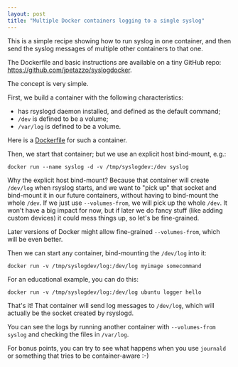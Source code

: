 ```yaml
---
layout: post
title: "Multiple Docker containers logging to a single syslog"
---
```


This is a simple recipe showing how to run syslog in one container,
and then send the syslog messages of multiple other containers to
that one.

The Dockerfile and basic instructions are available on a tiny GitHub repo:
https://github.com/jpetazzo/syslogdocker.

The concept is very simple.

First, we build a container with the following characteristics:

- has rsyslogd daemon installed, and defined as the default command;
- `/dev` is defined to be a volume;
- `/var/log` is defined to be a volume.

Here is a [Dockerfile] for such a container.

Then, we start that container; but we use an explicit host bind-mount, e.g.:

```
docker run --name syslog -d -v /tmp/syslogdev:/dev syslog
```

Why the explicit host bind-mount? Because that container will create
`/dev/log` when rsyslog starts, and we want to "pick up" that socket
and bind-mount it in our future containers, without having to bind-mount
the whole `/dev`. If we just use `--volumes-from`, we will pick up
the whole `/dev`. It won't have a big impact for now, but if later we
do fancy stuff (like adding custom devices) it could mess things up,
so let's be fine-grained.

Later versions of Docker might allow fine-grained `--volumes-from`,
which will be even better.

Then we can start any container, bind-mounting the `/dev/log` into it:

```
docker run -v /tmp/syslogdev/log:/dev/log myimage somecommand
```

For an educational example, you can do this:

```
docker run -v /tmp/syslogdev/log:/dev/log ubuntu logger hello
```

That's it! That container will send log messages to `/dev/log`,
which will actually be the socket created by rsyslogd.

You can see the logs by running another container with
`--volumes-from syslog` and checking the files in `/var/log`.

For bonus points, you can try to see what happens when you use
`journald` or something that tries to be container-aware :-)

[Dockerfile]: https://github.com/jpetazzo/syslogdocker/blob/master/Dockerfile
